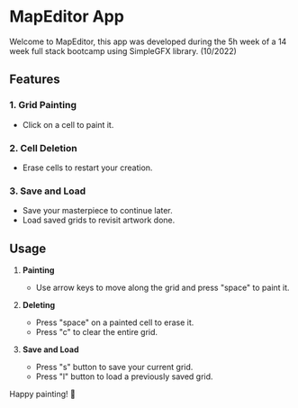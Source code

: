 # MapEditor App

Welcome to MapEditor, this app was developed during the 5h week of a 14 week full stack bootcamp using SimpleGFX library. (10/2022)

## Features

### 1. Grid Painting
   - Click on a cell to paint it.

### 2. Cell Deletion
   - Erase cells to restart your creation.

### 3. Save and Load
   - Save your masterpiece to continue later.
   - Load saved grids to revisit artwork done.

## Usage

1. **Painting**
   - Use arrow keys to move along the grid and press "space" to paint it.

2. **Deleting**
   - Press "space" on  a painted cell to erase it.
   - Press "c" to clear the entire grid.

3. **Save and Load**
   - Press "s" button to save your current grid.
   - Press "l" button to load a previously saved grid.

Happy painting! 🎨
